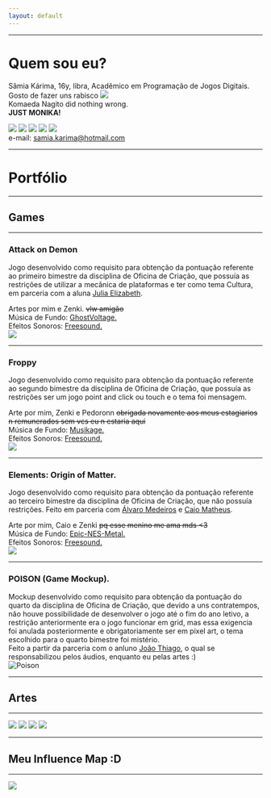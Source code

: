```yaml
---
layout: default
---
```

* * *
# Quem sou eu?  
Sâmia Kárima, 16y, libra, Acadêmico em Programação de Jogos Digitais.  
Gosto de fazer uns rabisco ![](flor.png)  
Komaeda Nagito did nothing wrong.  
**JUST MONIKA!** 

[![](facebook.png)](https://www.facebook.com/pqpsamia)
[![](twitter.png)](https://twitter.com/pqpsamia)
[![](steam.png)](http://steamcommunity.com/id/pqpsamia)
[![](instagram.png)](https://www.instagram.com/pqpsamina)
[![](pinterest.png)](https://br.pinterest.com/samiakarima10)  
e-mail: samia.karima@hotmail.com  

* * *
# Portfólio

* * *
## Games
* * *
### Attack on Demon

Jogo desenvolvido como requisito para obtenção da pontuação referente ao primeiro bimestre da disciplina de Oficina de Criação, que possuía as restrições de utilizar a mecânica de plataformas e ter como tema Cultura, em parceria com a aluna [Julia Elizabeth](showhiter.github.io).  

Artes por mim e Zenki. ~~vlw amigão~~  
Música de Fundo: [GhostVoltage.](https://www.youtube.com/channel/UCFs4dJlee69Pao7nMXZ6jIw)  
Efeitos Sonoros: [Freesound.](https://freesound.org/)  
[![](Attack.png)](https://samiakarima.github.io/AttackonDemon/)  
* * *
### Froppy

Jogo desenvolvido como requisito para obtenção da pontuação referente ao segundo bimestre da disciplina de Oficina de Criação, que possuía as restrições ser um jogo point and click ou touch e o tema foi mensagem.  

Arte por mim, Zenki e Pedoronn ~~obrigada novamente aos meus estagiarios n remunerados sem vcs eu n estaria aqui~~  
Música de Fundo: [Musikage.](https://www.youtube.com/channel/UCsej4tgCoXDgVH3J7M3NMgw)  
Efeitos Sonoros: [Freesound.](https://freesound.org/)  
[![](Froppy.png)](https://samiakarima.github.io/Froppy/)  
* * *
### Elements: Origin of Matter.

Jogo desenvolvido como requisito para obtenção da pontuação referente ao terceiro bimestre da disciplina de Oficina de Criação, que não possuía restrições. Feito em parceria com [Álvaro Medeiros](AlvaroMD2016.github.io) e [Caio Matheus](caioms.github.io).  

Arte por mim, Caio e Zenki ~~pq esse menino me ama mds <3~~  
Música de Fundo: [Epic-NES-Metal.](https://www.youtube.com/channel/UCQQpJntKgPEyMhsNFQrJQXg)   
Efeitos Sonoros: [Freesound.](https://freesound.org/)    
[![](Elements.png)](https://alvaromd2016.github.io/Elements/)  

* * *
### POISON (Game Mockup).

Mockup desenvolvido como requisito para obtenção da pontuação do quarto da disciplina de Oficina de Criação, que devido a uns contratempos, não houve possibilidade de desenvolver o jogo até o fim do ano letivo, a restrição anteriormente era o jogo funcionar em grid, mas essa exigencia foi anulada posteriormente e obrigatoriamente ser em pixel art, o tema escolhido para o quarto bimestre foi mistério.  
Feito a partir da parceria com o anluno [João Thiago](JoaoThiago06.github.io), o qual se responsabilizou pelos áudios, enquanto eu pelas artes :)  
                                                          ![Poison](poison.gif)

* * *
## Artes
* * *
![](mikan.png)
![](chiaki.png)
![](sad.png)
![](yurii.png)

* * *
## Meu Influence Map :D
* * *
![](influence.png)
